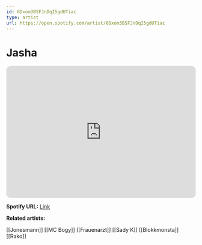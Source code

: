 ```yaml
---
id: 6Dxom3BSFJnDqI5gdUTiac
type: artist
url: https://open.spotify.com/artist/6Dxom3BSFJnDqI5gdUTiac
---
```

# Jasha

<iframe style="border-radius:12px" src="https://open.spotify.com/embed/artist/6Dxom3BSFJnDqI5gdUTiac" width="100%" height="352" frameBorder="0" allowfullscreen="" allow="autoplay; clipboard-write; encrypted-media; fullscreen; picture-in-picture" loading="lazy"></iframe>

**Spotify URL:** [Link](https://open.spotify.com/artist/6Dxom3BSFJnDqI5gdUTiac)

**Related artists:**

[[Jonesmann]]
[[MC Bogy]]
[[Frauenarzt]]
[[Sady K]]
[[Blokkmonsta]]
[[Rako]]
